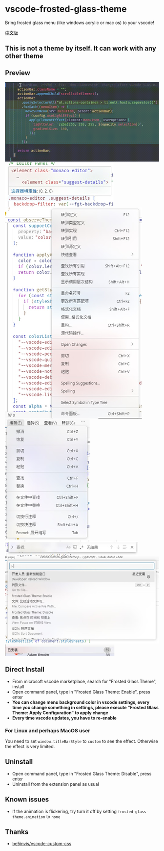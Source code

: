 # vscode-frosted-glass-theme
Bring frosted glass menu (like windows acrylic or mac os) to your vscode!

[中文版](READMECN.md)
## This is not a theme by itself. It can work with any other theme
## Preview
![Animation](image/Animation.gif) \
![CodeHover](image/CodeHover.jpg) \
![ContextMenu](image/ContextMenu.jpg) \
![MenuBar](image/MenuBar.jpg) \
![SearchBar](image/SearchBar.jpg) \
![CommandPanel](image/CommandPanel.jpg) \
![PanelHeader](image/PanelHeader.jpg)
## Direct Install
* From microsoft vscode marketplace, search for "Frosted Glass Theme", install
* Open command panel, type in "Frosted Glass Theme: Enable", press enter
* **You can change menu background color in vscode settings, every time you change something in settings, please execute "Frosted Glass Theme: Apply Configuration" to apply change**
* **Every time vscode updates, you have to re-enable**
### For Linux and perhaps MacOS user
You need to set `window.titleBarStyle` to `custom` to see the effect. Otherwise the effect is very limited.
## Uninstall
* Open command panel, type in "Frosted Glass Theme: Disable", press enter
* Uninstall from the extension panel as usual
## Known issues
* If the animation is flickering, try turn it off by setting `frosted-glass-theme.animation` to `none`
## Thanks
* [be5invis/vscode-custom-css](https://github.com/be5invis/vscode-custom-css)